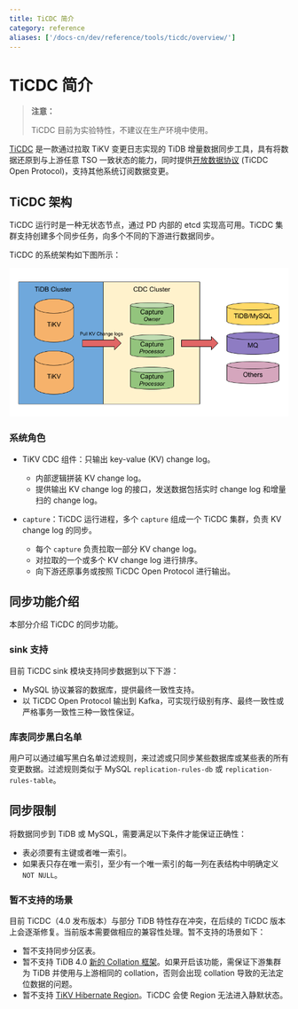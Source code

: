 ```yaml
---
title: TiCDC 简介
category: reference
aliases: ['/docs-cn/dev/reference/tools/ticdc/overview/']
---
```


# TiCDC 简介

> **注意：**
>
> TiCDC 目前为实验特性，不建议在生产环境中使用。

[TiCDC](https://github.com/pingcap/ticdc) 是一款通过拉取 TiKV 变更日志实现的 TiDB 增量数据同步工具，具有将数据还原到与上游任意 TSO 一致状态的能力，同时提供[开放数据协议](/ticdc/ticdc-open-protocol.md) (TiCDC Open Protocol)，支持其他系统订阅数据变更。

## TiCDC 架构

TiCDC 运行时是一种无状态节点，通过 PD 内部的 etcd 实现高可用。TiCDC 集群支持创建多个同步任务，向多个不同的下游进行数据同步。

TiCDC 的系统架构如下图所示：

![TiCDC architecture](/media/cdc-architecture.png)

### 系统角色

- TiKV CDC 组件：只输出 key-value (KV) change log。
    - 内部逻辑拼装 KV change log。
    - 提供输出 KV change log 的接口，发送数据包括实时 change log 和增量扫的 change log。

- `capture`：TiCDC 运行进程，多个 `capture` 组成一个 TiCDC 集群，负责 KV change log 的同步。
    - 每个 `capture` 负责拉取一部分 KV change log。
    - 对拉取的一个或多个 KV change log 进行排序。
    - 向下游还原事务或按照 TiCDC Open Protocol 进行输出。

## 同步功能介绍

本部分介绍 TiCDC 的同步功能。

### sink 支持

目前 TiCDC sink 模块支持同步数据到以下下游：

- MySQL 协议兼容的数据库，提供最终一致性支持。
- 以 TiCDC Open Protocol 输出到 Kafka，可实现行级别有序、最终一致性或严格事务一致性三种一致性保证。

### 库表同步黑白名单

用户可以通过编写黑白名单过滤规则，来过滤或只同步某些数据库或某些表的所有变更数据。过滤规则类似于 MySQL `replication-rules-db` 或 `replication-rules-table`。

## 同步限制

将数据同步到 TiDB 或 MySQL，需要满足以下条件才能保证正确性：

- 表必须要有主键或者唯一索引。
- 如果表只存在唯一索引，至少有一个唯一索引的每一列在表结构中明确定义 `NOT NULL`。

### 暂不支持的场景

目前 TiCDC（4.0 发布版本）与部分 TiDB 特性存在冲突，在后续的 TiCDC 版本上会逐渐修复。当前版本需要做相应的兼容性处理。暂不支持的场景如下：

- 暂不支持同步分区表。
- 暂不支持 TiDB 4.0 [新的 Collation 框架](/character-set-and-collation.md#新框架下的-collation-支持)。如果开启该功能，需保证下游集群为 TiDB 并使用与上游相同的 collation，否则会出现 collation 导致的无法定位数据的问题。
- 暂不支持 [TiKV Hibernate Region](https://github.com/tikv/tikv/blob/master/docs/reference/configuration/raftstore-config.md#hibernate-region)。TiCDC 会使 Region 无法进入静默状态。
